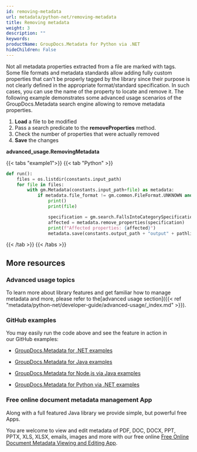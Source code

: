 ```yaml
---
id: removing-metadata
url: metadata/python-net/removing-metadata
title: Removing metadata
weight: 3
description: ""
keywords: 
productName: GroupDocs.Metadata for Python via .NET
hideChildren: False
---
```

Not all metadata properties extracted from a file are marked with tags. Some file formats and metadata standards allow adding fully custom properties that can't be properly tagged by the library since their purpose is not clearly defined in the appropriate format/standard specification. In such cases, you can use the name of the property to locate and remove it. The following example demonstrates some advanced usage scenarios of the GroupDocs.Metadata search engine allowing to remove metadata properties.

1.  **Load** a file to be modified
2.  Pass a search predicate to the **removeProperties** method.
3.  Check the number of properties that were actually removed
4.  **Save** the changes

**advanced\_usage.RemovingMetadata**

{{< tabs "example1">}}
{{< tab "Python" >}}
```python
def run():
    files = os.listdir(constants.input_path)
    for file in files:
        with gm.Metadata(constants.input_path+file) as metadata:
            if metadata.file_format != gm.common.FileFormat.UNKNOWN and metadata.get_document_info().is_encrypted != True:
                print()
                print(file)

                specification = gm.search.FallsIntoCategorySpecification(gm.tagging.Tags.content)
                affected = metadata.remove_properties(specification)
                print(f"Affected properties: {affected}")
                metadata.save(constants.output_path + "output" + pathlib.Path(file).suffix)

```
{{< /tab >}}
{{< /tabs >}}

## More resources

### Advanced usage topics

To learn more about library features and get familiar how to manage metadata and more, please refer to the[advanced usage section]({{< ref "metadata/python-net/developer-guide/advanced-usage/_index.md" >}}).

### GitHub examples

You may easily run the code above and see the feature in action in our GitHub examples:

*   [GroupDocs.Metadata for .NET examples](https://github.com/groupdocs-metadata/GroupDocs.Metadata-for-.NET)
    
*   [GroupDocs.Metadata for Java examples](https://github.com/groupdocs-metadata/GroupDocs.Metadata-for-Java)

*   [GroupDocs.Metadata for Node.js via Java examples](https://github.com/groupdocs-metadata/GroupDocs.Metadata-for-Node.js-via-Java)

*   [GroupDocs.Metadata for Python via .NET examples](https://github.com/groupdocs-metadata/GroupDocs.Metadata-for-Python-via-.NET/)
    

### Free online document metadata management App

Along with a full featured Java library we provide simple, but powerful free Apps.

You are welcome to view and edit metadata of PDF, DOC, DOCX, PPT, PPTX, XLS, XLSX, emails, images and more with our free online [Free Online Document Metadata Viewing and Editing App](https://products.groupdocs.app/metadata).
